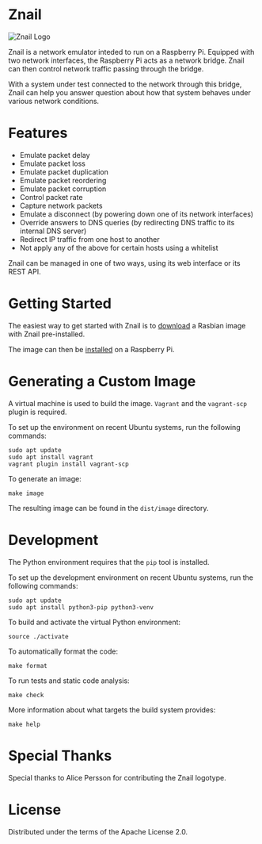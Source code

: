 # Znail

![Znail Logo](/artwork/znail_x10.png)

Znail is a network emulator inteded to run on a Raspberry Pi.
Equipped with two network interfaces, the Raspberry Pi acts as a network bridge.
Znail can then control network traffic passing through the bridge.

With a system under test connected to the network through this bridge,
Znail can help you answer question about how that system behaves under various network conditions.

# Features

* Emulate packet delay
* Emulate packet loss
* Emulate packet duplication
* Emulate packet reordering
* Emulate packet corruption
* Control packet rate
* Capture network packets
* Emulate a disconnect (by powering down one of its network interfaces)
* Override answers to DNS queries (by redirecting DNS traffic to its internal DNS server)
* Redirect IP traffic from one host to another
* Not apply any of the above for certain hosts using a whitelist

Znail can be managed in one of two ways, using its web interface or its REST API.

# Getting Started

The easiest way to get started with Znail is to [download](https://github.com/znailnetem/znail/releases/latest) a Rasbian image with Znail pre-installed.

The image can then be [installed](https://www.raspberrypi.org/documentation/installation/installing-images/README.md) on a Raspberry Pi.

# Generating a Custom Image

A virtual machine is used to build the image.
`Vagrant` and the `vagrant-scp` plugin is required.

To set up the environment on recent Ubuntu systems, run the following commands:

    sudo apt update
    sudo apt install vagrant
    vagrant plugin install vagrant-scp

To generate an image:

    make image

The resulting image can be found in the `dist/image` directory.

# Development

The Python environment requires that the `pip` tool is installed.

To set up the development environment on recent Ubuntu systems, run the following commands:

    sudo apt update
    sudo apt install python3-pip python3-venv

To build and activate the virtual Python environment:

    source ./activate

To automatically format the code:

    make format

To run tests and static code analysis:

    make check

More information about what targets the build system provides:

    make help

# Special Thanks

Special thanks to Alice Persson for contributing the Znail logotype.

# License

Distributed under the terms of the Apache License 2.0.
